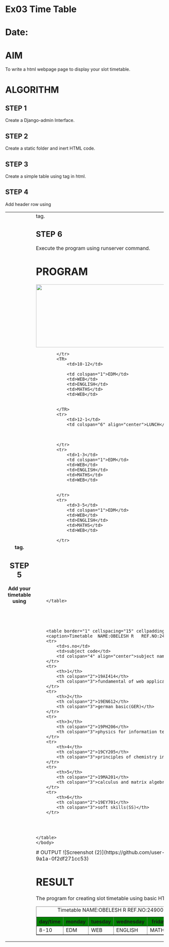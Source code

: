 # Ex03 Time Table
# Date:
# AIM
To write a html webpage page to display your slot timetable.

# ALGORITHM
## STEP 1
Create a Django-admin Interface.

## STEP 2
Create a static folder and inert HTML code.

## STEP 3
Create a simple table using <table> tag in html.

## STEP 4
Add header row using <th> tag.

## STEP 5
Add your timetable using <td> tag.

## STEP 6
Execute the program using runserver command.

# PROGRAM
<html>
    <body>
        <img src="logo.png" height="200" width="800">
        <table border="1" cellspacing="15" cellpadding="2">
            <caption>Timetable  NAME:OBELESH R    REF.NO:249001123</caption>
            <tr bgcolor="green">
                <th>day/time</th>
                <th>monday</th>
                <th>tuesday</th>
                <th>wednesday</th>
                <th>friday</th>
                <th>saturday</th>
            </tr>
            <tr>
                <td>8-10</td>
                <td colspan="1">EDM</td>
                <td>WEB</td>
                <td>ENGLISH</td>
                <td>MATHS</td>
                <td>WEB</td>

            </tr>
            <TR>
                <td>10-12</td>
                
                <td colspan="1">EDM</td>
                <td>WEB</td>
                <td>ENGLISH</td>
                <td>MATHS</td>
                <td>WEB</td>
                

            </TR>
            <tr>
                <td>12-1</td>
                <td colspan="6" align="center">LUNCH</td>
                


            </tr>
            <tr>
                <td>1-3</td>
                <td colspan="1">EDM</td>
                <td>WEB</td>
                <td>ENGLISH</td>
                <td>MATHS</td>
                <td>WEB</td>


            </tr>
            <tr>
                <td>3-5</td>
                <td colspan="1">EDM</td>
                <td>WEB</td>
                <td>ENGLISH</td>
                <td>MATHS</td>
                <td>WEB</td>

            </tr>
          
    
            
                







        </table>





        <table border="1" cellspacing="15" cellpadding="2">
        <caption>Timetable  NAME:OBELESH R   REF.NO:24901123</caption>
        <tr>
            <td>s.no</td>
            <td>subject code</td>
            <td colspan="4" align="center">subject name </td>
        </tr>
        <tr>
            <th>1</th>
            <th colspan="2">19AI414</th>
            <th colspan="3">fundamental of web application development(FWAD)</th>
        </tr>
        <tr>
            <th>2</th>
            <th colspan="2">19EN612</th>
            <th colspan="3">german basic(GER)</th>
        </tr>
        <tr>
            <th>3</th>
            <th colspan="2">19PH206</th>
            <th colspan="3">physics for information technology(PHY)</th>
        </tr>
        <tr>
            <th>4</th>
            <th colspan="2">19CY205</th>
            <th colspan="3">principles of chemistry in engineering(CHE)</th>
        </tr>
        <tr>
            <th>5</th>
            <th colspan="2">19MA201</th>
            <th colspan="3">calculus and matrix algebra(MAT)</th>
        </tr>
        <tr>
            <th>6</th>
            <th colspan="2">19EY701</th>
            <th colspan="3">soft skills(SS)</th>
        </tr>
        
        
        
    
    </table>
    </body>
</html>
# OUTPUT
![Screenshot (2)](https://github.com/user-attachments/assets/73046580-a045-4732-9a1a-0f2df271cc53)

# RESULT
The program for creating slot timetable using basic HTML tags is executed successfully.
